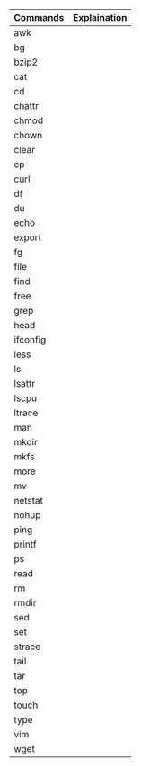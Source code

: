 Commands         |             Explaination
-----------------|---------------------------------
awk		 |
bg		 |
bzip2		 |
cat		 |
cd		 |
chattr		 |
chmod		 |
chown		 |
clear		 |
cp		 |
curl		 |
df		 |
du		 |
echo		 |
export		 |
fg		 |
file		 |
find		 |
free		 |
grep		 |
head		 |
ifconfig	 |
less		 |
ls		 |
lsattr		 |
lscpu		 |
ltrace		 |
man		 |
mkdir		 |
mkfs		 |
more		 |
mv		 |
netstat		 |
nohup		 |
ping		 |
printf		 |
ps		 |
read		 |
rm		 |
rmdir		 |
sed		 |
set		 |
strace		 |
tail		 |
tar		 |
top		 |
touch		 |
type		 |
vim		 |
wget		 |
